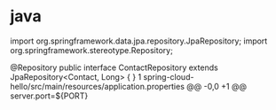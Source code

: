 # java



import org.springframework.data.jpa.repository.JpaRepository;
import org.springframework.stereotype.Repository;

@Repository
public interface ContactRepository extends JpaRepository<Contact, Long> {
}
  1  spring-cloud-hello/src/main/resources/application.properties 
@@ -0,0 +1 @@
server.port=${PORT} 
